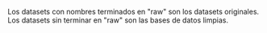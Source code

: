Los datasets con nombres terminados en "raw" son los datasets originales.
Los datasets sin terminar en "raw" son las bases de datos limpias.

